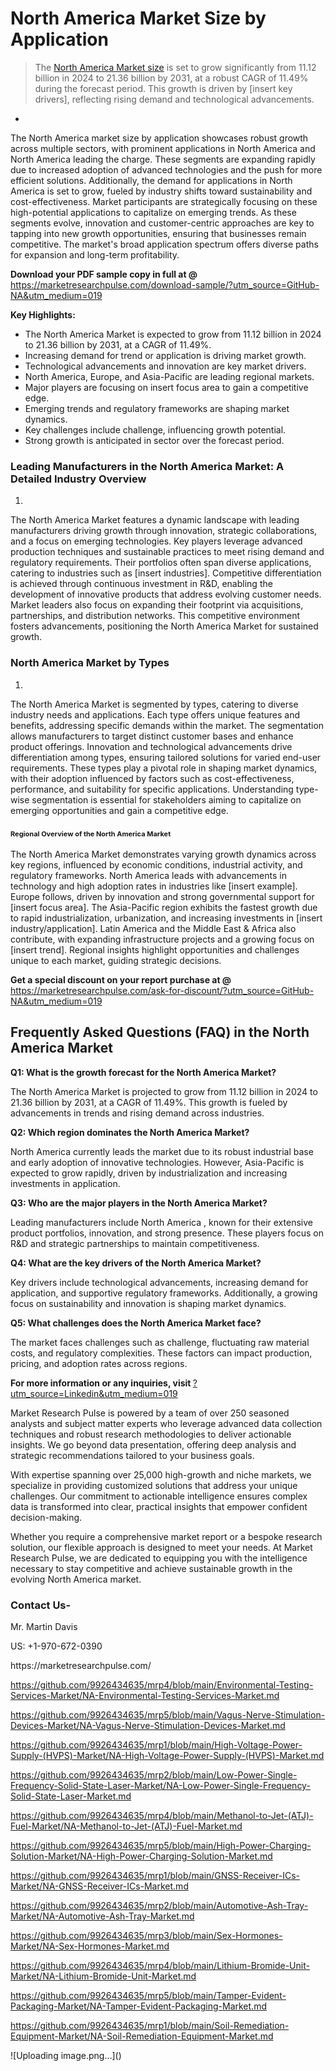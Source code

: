 <h1>North America  Market&nbsp;Size by Application</h1><blockquote><p>The <a href="https://marketresearchpulse.com/download-sample/?utm_source=GitHub-NA&amp;utm_medium=019">North America  Market size</a> is set to grow significantly from 11.12 billion in 2024 to 21.36 billion by 2031, at a robust CAGR of 11.49% during the forecast period. This growth is driven by [insert key drivers], reflecting rising demand and technological advancements.</p></blockquote><ul><li></li></ul><p>The North America  market size by application showcases robust growth across multiple sectors, with prominent applications in North America  and North America  leading the charge. These segments are expanding rapidly due to increased adoption of advanced technologies and the push for more efficient solutions. Additionally, the demand for applications in North America  is set to grow, fueled by industry shifts toward sustainability and cost-effectiveness. Market participants are strategically focusing on these high-potential applications to capitalize on emerging trends. As these segments evolve, innovation and customer-centric approaches are key to tapping into new growth opportunities, ensuring that businesses remain competitive. The market's broad application spectrum offers diverse paths for expansion and long-term profitability.</p><p><strong>Download your PDF sample copy in full at @ </strong><a href="https://marketresearchpulse.com/download-sample/?utm_source=GitHub-NA&amp;utm_medium=019">https://marketresearchpulse.com/download-sample/?utm_source=GitHub-NA&amp;utm_medium=019</a></p><p><strong>Key Highlights: </strong></p><ul><li>The North America  Market is expected to grow from 11.12 billion in 2024 to 21.36 billion by 2031, at a CAGR of 11.49%.</li><li>Increasing demand for trend or application is driving market growth.</li><li>Technological advancements and innovation are key market drivers.</li><li>North America, Europe, and Asia-Pacific are leading regional markets.</li><li>Major players are focusing on insert focus area to gain a competitive edge.</li><li>Emerging trends and regulatory frameworks are shaping market dynamics.</li><li>Key challenges include challenge, influencing growth potential.</li><li>Strong growth is anticipated in sector over the forecast period.</li></ul><h3>Leading Manufacturers in the North America  Market: A Detailed Industry Overview</h3><ol><li></li></ol><div class="flex max-w-full flex-col flex-grow"><div class="min-h-8 text-message flex w-full flex-col items-end gap-2 whitespace-normal break-words [.text-message+&amp;]:mt-5" dir="auto" data-message-author-role="assistant" data-message-id="fd8432e4-4910-450d-b182-61b7bfb0a01f" data-message-model-slug="gpt-4o"><div class="flex w-full flex-col gap-1 empty:hidden first:pt-[3px]"><div class="markdown prose w-full break-words dark:prose-invert light"><p>The North America  Market features a dynamic landscape with leading manufacturers driving growth through innovation, strategic collaborations, and a focus on emerging technologies. Key players leverage advanced production techniques and sustainable practices to meet rising demand and regulatory requirements. Their portfolios often span diverse applications, catering to industries such as [insert industries]. Competitive differentiation is achieved through continuous investment in R&amp;D, enabling the development of innovative products that address evolving customer needs. Market leaders also focus on expanding their footprint via acquisitions, partnerships, and distribution networks. This competitive environment fosters advancements, positioning the North America  Market for sustained growth.</p></div></div></div></div><h3>North America  Market by Types</h3><ol><li></li></ol><div class="flex max-w-full flex-col flex-grow"><div class="min-h-8 text-message flex w-full flex-col items-end gap-2 whitespace-normal break-words [.text-message+&amp;]:mt-5" dir="auto" data-message-author-role="assistant" data-message-id="084470be-0bb7-4664-bddf-5156b4f41249" data-message-model-slug="gpt-4o-mini"><div class="flex w-full flex-col gap-1 empty:hidden first:pt-[3px]"><div class="markdown prose w-full break-words dark:prose-invert light"><p>The North America  Market is segmented by types, catering to diverse industry needs and applications. Each type offers unique features and benefits, addressing specific demands within the market. The segmentation allows manufacturers to target distinct customer bases and enhance product offerings. Innovation and technological advancements drive differentiation among types, ensuring tailored solutions for varied end-user requirements. These types play a pivotal role in shaping market dynamics, with their adoption influenced by factors such as cost-effectiveness, performance, and suitability for specific applications. Understanding type-wise segmentation is essential for stakeholders aiming to capitalize on emerging opportunities and gain a competitive edge.</p></div></div></div></div><h3><span style="font-size: 11px;">Regional Overview of the North America  Market</span></h3><div class="flex max-w-full flex-col flex-grow"><div class="min-h-8 text-message flex w-full flex-col items-end gap-2 whitespace-normal break-words [.text-message+&amp;]:mt-5" dir="auto" data-message-author-role="assistant" data-message-id="e9038762-ce64-4e30-91c9-9bd413514231" data-message-model-slug="gpt-4o-mini"><div class="flex w-full flex-col gap-1 empty:hidden first:pt-[3px]"><div class="markdown prose w-full break-words dark:prose-invert light"><p>The North America  Market demonstrates varying growth dynamics across key regions, influenced by economic conditions, industrial activity, and regulatory frameworks. North America leads with advancements in technology and high adoption rates in industries like [insert example]. Europe follows, driven by innovation and strong governmental support for [insert focus area]. The Asia-Pacific region exhibits the fastest growth due to rapid industrialization, urbanization, and increasing investments in [insert industry/application]. Latin America and the Middle East &amp; Africa also contribute, with expanding infrastructure projects and a growing focus on [insert trend]. Regional insights highlight opportunities and challenges unique to each market, guiding strategic decisions.</p></div></div></div></div><p><strong>Get a special discount on your report purchase at @ </strong><a href="https://marketresearchpulse.com/ask-for-discount/?utm_source=GitHub-NA&amp;utm_medium=019">https://marketresearchpulse.com/ask-for-discount/?utm_source=GitHub-NA&amp;utm_medium=019</a></p><h2>Frequently Asked Questions (FAQ) in the North America  Market</h2><p><strong>Q1: What is the growth forecast for the North America  Market?</strong></p><p>The North America  Market is projected to grow from 11.12 billion in 2024 to 21.36 billion by 2031, at a CAGR of 11.49%. This growth is fueled by advancements in trends and rising demand across industries.</p><p><strong>Q2: Which region dominates the North America  Market?</strong></p><p>North America currently leads the market due to its robust industrial base and early adoption of innovative technologies. However, Asia-Pacific is expected to grow rapidly, driven by industrialization and increasing investments in application.</p><p><strong>Q3: Who are the major players in the North America  Market?</strong></p><p>Leading manufacturers include North America , known for their extensive product portfolios, innovation, and strong presence. These players focus on R&amp;D and strategic partnerships to maintain competitiveness.</p><p><strong>Q4: What are the key drivers of the North America  Market?</strong></p><p>Key drivers include technological advancements, increasing demand for application, and supportive regulatory frameworks. Additionally, a growing focus on sustainability and innovation is shaping market dynamics.</p><p><strong>Q5: What challenges does the North America  Market face?</strong></p><p>The market faces challenges such as challenge, fluctuating raw material costs, and regulatory complexities. These factors can impact production, pricing, and adoption rates across regions.</p><p><strong>For more information or any inquiries, visit&nbsp;</strong><a href="?utm_source=Linkedin&utm_medium=019">?utm_source=Linkedin&utm_medium=019</a></p><p>Market Research Pulse is powered by a team of over 250 seasoned analysts and subject matter experts who leverage advanced data collection techniques and robust research methodologies to deliver actionable insights. We go beyond data presentation, offering deep analysis and strategic recommendations tailored to your business goals.</p><p>With expertise spanning over 25,000 high-growth and niche markets, we specialize in providing customized solutions that address your unique challenges. Our commitment to actionable intelligence ensures complex data is transformed into clear, practical insights that empower confident decision-making.</p><p>Whether you require a comprehensive market report or a bespoke research solution, our flexible approach is designed to meet your needs. At Market Research Pulse, we are dedicated to equipping you with the intelligence necessary to stay competitive and achieve sustainable growth in the evolving North America  market.</p><h3><strong>Contact Us-</strong></h3><p>Mr. Martin Davis</p><p>US: +1-970-672-0390</p><p>https://marketresearchpulse.com/</p><p><a href="https://github.com/9926434635/mrp4/blob/main/Environmental-Testing-Services-Market/NA-Environmental-Testing-Services-Market.md">https://github.com/9926434635/mrp4/blob/main/Environmental-Testing-Services-Market/NA-Environmental-Testing-Services-Market.md</a></p><p><a href="https://github.com/9926434635/mrp5/blob/main/Vagus-Nerve-Stimulation-Devices-Market/NA-Vagus-Nerve-Stimulation-Devices-Market.md">https://github.com/9926434635/mrp5/blob/main/Vagus-Nerve-Stimulation-Devices-Market/NA-Vagus-Nerve-Stimulation-Devices-Market.md</a></p><p><a href="https://github.com/9926434635/mrp1/blob/main/High-Voltage-Power-Supply-(HVPS)-Market/NA-High-Voltage-Power-Supply-(HVPS)-Market.md">https://github.com/9926434635/mrp1/blob/main/High-Voltage-Power-Supply-(HVPS)-Market/NA-High-Voltage-Power-Supply-(HVPS)-Market.md</a></p><p><a href="https://github.com/9926434635/mrp2/blob/main/Low-Power-Single-Frequency-Solid-State-Laser-Market/NA-Low-Power-Single-Frequency-Solid-State-Laser-Market.md">https://github.com/9926434635/mrp2/blob/main/Low-Power-Single-Frequency-Solid-State-Laser-Market/NA-Low-Power-Single-Frequency-Solid-State-Laser-Market.md</a></p><p><a href="https://github.com/9926434635/mrp4/blob/main/Methanol-to-Jet-(ATJ)-Fuel-Market/NA-Methanol-to-Jet-(ATJ)-Fuel-Market.md">https://github.com/9926434635/mrp4/blob/main/Methanol-to-Jet-(ATJ)-Fuel-Market/NA-Methanol-to-Jet-(ATJ)-Fuel-Market.md</a></p><p><a href="https://github.com/9926434635/mrp5/blob/main/High-Power-Charging-Solution-Market/NA-High-Power-Charging-Solution-Market.md">https://github.com/9926434635/mrp5/blob/main/High-Power-Charging-Solution-Market/NA-High-Power-Charging-Solution-Market.md</a></p><p><a href="https://github.com/9926434635/mrp1/blob/main/GNSS-Receiver-ICs-Market/NA-GNSS-Receiver-ICs-Market.md">https://github.com/9926434635/mrp1/blob/main/GNSS-Receiver-ICs-Market/NA-GNSS-Receiver-ICs-Market.md</a></p><p><a href="https://github.com/9926434635/mrp2/blob/main/Automotive-Ash-Tray-Market/NA-Automotive-Ash-Tray-Market.md">https://github.com/9926434635/mrp2/blob/main/Automotive-Ash-Tray-Market/NA-Automotive-Ash-Tray-Market.md</a></p><p><a href="https://github.com/9926434635/mrp3/blob/main/Sex-Hormones-Market/NA-Sex-Hormones-Market.md">https://github.com/9926434635/mrp3/blob/main/Sex-Hormones-Market/NA-Sex-Hormones-Market.md</a></p><p><a href="https://github.com/9926434635/mrp4/blob/main/Lithium-Bromide-Unit-Market/NA-Lithium-Bromide-Unit-Market.md">https://github.com/9926434635/mrp4/blob/main/Lithium-Bromide-Unit-Market/NA-Lithium-Bromide-Unit-Market.md</a></p><p><a href="https://github.com/9926434635/mrp5/blob/main/Tamper-Evident-Packaging-Market/NA-Tamper-Evident-Packaging-Market.md">https://github.com/9926434635/mrp5/blob/main/Tamper-Evident-Packaging-Market/NA-Tamper-Evident-Packaging-Market.md</a></p><p><a href="https://github.com/9926434635/mrp1/blob/main/Soil-Remediation-Equipment-Market/NA-Soil-Remediation-Equipment-Market.md">https://github.com/9926434635/mrp1/blob/main/Soil-Remediation-Equipment-Market/NA-Soil-Remediation-Equipment-Market.md</a></p>
![Uploading image.png…]()
